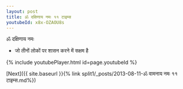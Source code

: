 ```yaml
---
layout: post
title: ॐ दक्षिणाय नमः ११ टाइम्स
youtubeId: x8x-OZAOU8s
---
```

 
 
 ॐ दक्षिणाय नमः  
 
 -  जो तीनों लोकों पर शासन करने में सक्षम है 
 
  
 
  
 
 
 
 
 
 


{% include youtubePlayer.html id=page.youtubeId %}
 
[Next]({{ site.baseurl }}{% link  split1/_posts/2013-08-11-ॐ वामनाय नमः ११ टाइम्स.md%})
 
